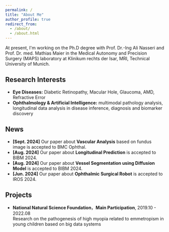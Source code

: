 ```yaml
---
permalink: /
title: "About Me"
author_profile: true
redirect_from: 
  - /about/
  - /about.html
---
```


At present, I'm working on the Ph.D degree with Prof. Dr.-Ing Ali Nasseri and Prof. Dr. med. Mathias Maier in the Medical Autonomy and Precision Surgery (MAPS) laboratory at Klinikum rechts der Isar, MRI, Technical University of Munich. 

## Research Interests

- **Eye Diseases:** Diabetic Retinopathy, Macular Hole, Glaucoma, AMD, Refractive Error
- **Ophthalmology & Artificial Intelligence:** multimodal pathology analysis, longitudinal data analysis in disease inference, diagnosis and biomarker discovery 

## News

- **[Sept. 2024]** Our paper about **Vascular Analysis** based on fundus image is accepted to BMC Ophthal.
- **[Aug. 2024]** Our paper about **Longitudinal Prediction** is accepted to BIBM 2024.
- **[Aug. 2024]** Our paper about **Vessel Segmentation using Diffusion Model** is accepted to BIBM 2024.
- **[Jun. 2024]** Our paper about **Ophthalmic Surgical Robot** is accepted to IROS 2024.

## Projects

- **National Natural Science Foundation**，**Main Participation**, 2019.10 - 2022.08 <br>
Research on the pathogenesis of high myopia related to emmetropism in young children based on big data systems


















